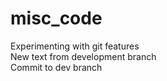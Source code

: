 # misc_code
Experimenting with git features\
New text from development branch\
Commit to dev branch
